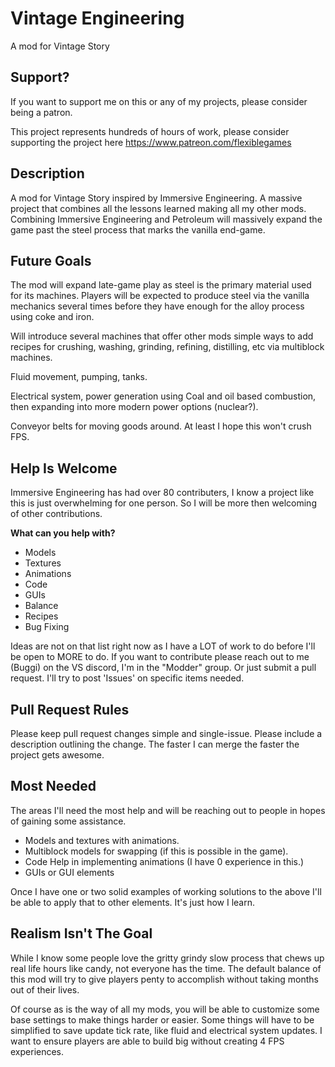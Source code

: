 # Vintage Engineering
A mod for Vintage Story

## Support?
If you want to support me on this or any of my projects, please consider being a patron.

This project represents hundreds of hours of work, please consider supporting the project here https://www.patreon.com/flexiblegames

## Description
A mod for Vintage Story inspired by Immersive Engineering. A massive project that combines all the lessons learned making all my other mods. Combining Immersive Engineering and Petroleum will massively expand the game past the steel process that marks the vanilla end-game.

## Future Goals
The mod will expand late-game play as steel is the primary material used for its machines. Players will be expected to produce steel via the vanilla mechanics several times before they have enough for the alloy process using coke and iron.

Will introduce several machines that offer other mods simple ways to add recipes for crushing, washing, grinding, refining, distilling, etc via multiblock machines.

Fluid movement, pumping, tanks.

Electrical system, power generation using Coal and oil based combustion, then expanding into more modern power options (nuclear?).

Conveyor belts for moving goods around. At least I hope this won't crush FPS.

## Help Is Welcome
Immersive Engineering has had over 80 contributers, I know a project like this is just overwhelming for one person. So I will be more then welcoming of other contributions.

**What can you help with?**
- Models
- Textures
- Animations
- Code
- GUIs
- Balance
- Recipes
- Bug Fixing

Ideas are not on that list right now as I have a LOT of work to do before I'll be open to MORE to do. If you want to contribute please reach out to me (Buggi) on the VS discord, I'm in the "Modder" group. Or just submit a pull request. I'll try to post 'Issues' on specific items needed. 

## Pull Request Rules
Please keep pull request changes simple and single-issue. Please include a description outlining the change. The faster I can merge the faster the project gets awesome.

## Most Needed
The areas I'll need the most help and will be reaching out to people in hopes of gaining some assistance.
- Models and textures with animations.
- Multiblock models for swapping (if this is possible in the game).
- Code Help in implementing animations (I have 0 experience in this.)
- GUIs or GUI elements

Once I have one or two solid examples of working solutions to the above I'll be able to apply that to other elements. It's just how I learn.

## Realism Isn't The Goal
While I know some people love the gritty grindy slow process that chews up real life hours like candy, not everyone has the time. The default balance of this mod will try to give players penty to accomplish without taking months out of their lives.

Of course as is the way of all my mods, you will be able to customize some base settings to make things harder or easier. Some things will have to be simplified to save update tick rate, like fluid and electrical system updates. I want to ensure players are able to build big without creating 4 FPS experiences.
